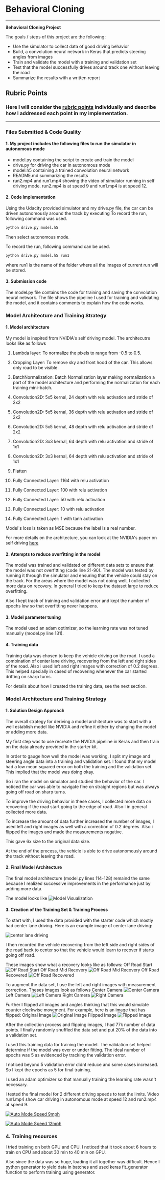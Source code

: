 # **Behavioral Cloning** 

---

**Behavioral Cloning Project**

The goals / steps of this project are the following:
* Use the simulator to collect data of good driving behavior
* Build, a convolution neural network in Keras that predicts steering angles from images
* Train and validate the model with a training and validation set
* Test that the model successfully drives around track one without leaving the road
* Summarize the results with a written report


[//]: # (Image References)

[image1]: ./examples/ModelVisualization.PNG "Model Visualization"
[image2]: ./examples/Center_Lane_Driving.jpg "Center Lane Driving"
[image3]: ./examples/off_road_start.jpg "Off Road Start"
[image4]: ./examples/off_road_mid.jpg "Off Road Mid"
[image5]: ./examples/off_road_center.jpg "Off Road Center"
[image6]: ./examples/Normal_Image.jpg "Normal Image"
[image7]: ./examples/Flipped_Image.jpg "Flipped Image"
[image8]: ./examples/center.jpg "Center Image"
[image9]: ./examples/left.jpg "Left Image"
[image10]: ./examples/right.jpg "Right Image"

[video1]: https://youtu.be/kTJblUzZ-Gw "Autonomous mode Speed 12 mph"
[video2]: ./run2.mp4 "Autonomous mode Speed 9 mph"

## Rubric Points
### Here I will consider the [rubric points](https://review.udacity.com/#!/rubrics/432/view) individually and describe how I addressed each point in my implementation.  

---
### Files Submitted & Code Quality

#### 1. My project includes the following files to run the simulator in autonomous mode

* model.py containing the script to create and train the model
* drive.py for driving the car in autonomous mode
* model.h5 containing a trained convolution neural network 
* README.md summarizing the results
* run2.mp4 and run1.mp4 showing the video of simulator running in self driving mode. run2.mp4 is at speed 9 and run1.mp4 is at speed 12.

#### 2. Code Implementation
Using the Udacity provided simulator and my drive.py file, the car can be driven autonomously around the track by executing 
To record the run, following command was used.
```sh
python drive.py model.h5
```
Then select autonomous mode.

To record the run, following command can be used.
```sh
python drive.py model.h5 run1
```
where run1 is the name of the folder where all the images of current run will be stored.

#### 3. Submission code

The model.py file contains the code for training and saving the convolution neural network. The file shows the pipeline I used for training and validating the model, and it contains comments to explain how the code works.

### Model Architecture and Training Strategy

#### 1. Model architecture

My model is inspired from NVIDIA's self driving model. The architecutre looks like as follows

1. Lambda layer: To normalize the pixels to range from -0.5 to 0.5.

2. Cropping Layer: To remove sky and front hood of the car. This allows only road to be visible.

3. BatchNormalization: Batch Normalization layer making normalization a part of the model architecture and performing the normalization for each training mini-batch.

4. Convolution2D: 5x5 kernal, 24 depth with relu activation and stride of 2x2

5. Convolution2D: 5x5 kernal, 36 depth with relu activation and stride of 2x2

6. Convolution2D: 5x5 kernal, 48 depth with relu activation and stride of 2x2

7. Convolution2D: 3x3 kernal, 64 depth with relu activation and stride of 1x1

8. Convolution2D: 3x3 kernal, 64 depth with relu activation and stride of 1x1

9. Flatten

10. Fully Connected Layer: 1164 with relu activation

11. Fully Connected Layer: 100 with relu activation

12. Fully Connected Layer: 50 with relu activation

13. Fully Connected Layer: 10 with relu activation

14. Fully Connected Layer: 1 with tanh activation

Model's loss is taken as MSE because the label is a real number. 
 
For more details on the architecture, you can look at the NVIDIA's paper on self driving [here](https://arxiv.org/pdf/1604.07316.pdf)

#### 2. Attempts to reduce overfitting in the model

The model was trained and validated on different data sets to ensure that the model was not overfitting (code line 21-90). The model was tested by running it through the simulator and ensuring that the vehicle could stay on the track.
For the areas where the model was not doing well, I collected more data on recovery. In general I tried to keep the dataset large to reduce overfitting. 

Also I kept track of training and validation error and kept the number of epochs low so that overfitting never happens.

#### 3. Model parameter tuning

The model used an adam optimizer, so the learning rate was not tuned manually (model.py line 131).

#### 4. Training data

Training data was chosen to keep the vehicle driving on the road. I used a combination of center lane driving, recovering from the left and right sides of the road. 
Also i used left and right images with correction of  0.2 degrees. This helped specially in cased of recovering whenever the car started drifting on sharp turns.

For details about how I created the training data, see the next section. 

### Model Architecture and Training Strategy

#### 1. Solution Design Approach

The overall strategy for deriving a model architecture was to start with a well establish model like NVIDIA and refine it either by changing the model or adding more data.

My first step was to use recreate the NVIDIA pipeline in Keras and then train on the data already provided in the starter kit.

In order to gauge how well the model was working, I split my image and steering angle data into a training and validation set. 
I found that my model had a low mean squared error on both the training and the validation set. This implied that the model was doing okay. 

So i ran the model on simulator and studied the behavior of the car. I noticed the car was able to navigate fine on straight regions but was always going off road on sharp turns.

To improve the driving behavior in these cases, I collected more data on recovering if the road start going to the edge of road. Also I in general collected more data.

To increase the amount of data further increased the number of images, I used left and right images as well with a correction of 0.2 degrees. Also i flipped the images and made the measurements negative.

This gave 6x size to the original data size.

At the end of the process, the vehicle is able to drive autonomously around the track without leaving the road.

#### 2. Final Model Architecture

The final model architecture (model.py lines 114-128) remaind the same because I realized successive improvements in the performance just by adding more data. 

The model looks like 
![Model Visualization][image1]


#### 3. Creation of the Training Set & Training Process

To start with, I used the data provided with the starter code which mostly had center lane driving. Here is an example image of center lane driving:

![center lane driving][image2]

I then recorded the vehicle recovering from the left side and right sides of the road back to center so that the vehicle would learn to recover if starts going off road.

These images show what a recovery looks like as follows:
Off Road Start
![Off Road Start][image3]
Off Road Mid Recovery
![Off Road Mid Recovery][image4]
Off Road Recovered
![Off Road Recovered][image5]

To augment the data set, I use the left and right images with measurement correction. Theses images look as follows
Center Camera
![Center Camera][image8]
Left Camera
![Left Camera][image9]
Right Camera
![Right Camera][image10]

Further I flipped all images and angles thinking that this would simulate counter clockwise movement. For example, here is an image that has flipped:
Original Image
![Original Image][image6]
Flipped Image
![Flipped Image][image7]

After the collection process and flipping images, I had 77k number of data points. I finally randomly shuffled the data set and put 20% of the data into a validation set. 

I used this training data for training the model. The validation set helped determine if the model was over or under fitting. The ideal number of epochs was 5 as evidenced by tracking the validation error.

I noticed beyond 5 validation error didnt reduce and some cases increased. So I kept the epochs as 5 for final training.

I used an adam optimizer so that manually training the learning rate wasn't necessary.

I tested the final model for 2 different driving speeds to test the limits. Video run1.mp4 show car driving in autonomous mode at speed 12 and run2.mp4 at speed 9.

[![Auto Mode Speed 9mph](http://img.youtube.com/vi/kTJblUzZ-Gw&feature=youtu.be/0.jpg)](http://www.youtube.com/watch?v=kTJblUzZ-Gw&feature=youtu.be)

[![Auto Mode Speed 12mph](http://img.youtube.com/vi/D8EkY1I-bE0&feature=youtu.be/0.jpg)](http://www.youtube.com/watch?v=D8EkY1I-bE0&feature=youtu.be)

### 4. Training resources
I tried training on both GPU and CPU. I noticed that it took about 6 hours to train on CPU and about 30 min to 40 min on GPU. 

Also since the data was so huge, loading it all together was difficult. Hence I python generator to yield data in batches and used keras fit_generator function to perform training using generator. 